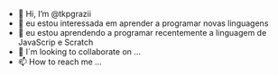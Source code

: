 - 👋 Hi, I’m @tkpgrazii
- 👀 eu estou interessada em aprender a programar novas linguagens 
- 🌱 eu estou aprendendo a programar recentemente a linguagem de JavaScrip e Scratch 
- 💞️ I´m looking to collaborate on ... 
- 📫 How to reach me ...


































